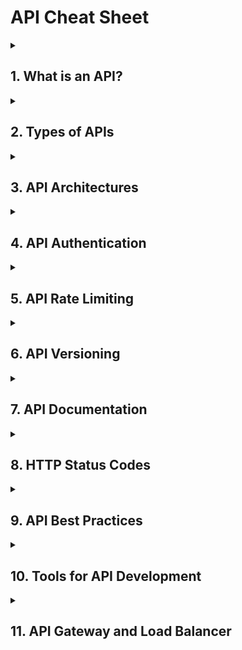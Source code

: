 # **API Cheat Sheet**

<details>
  <summary><h2>1. What is an API?</h2></summary>
  
  - **API (Application Programming Interface):** A set of rules and tools for building software applications. APIs define how different software components should interact with each other.
  
</details>

<details>
  <summary><h2>2. Types of APIs</h2></summary>

  - **Open APIs (Public APIs):** Available to external developers and users. Examples: Google Maps API, Twitter API.
  - **Internal APIs (Private APIs):** Used within an organization. Not exposed to external users.
  - **Partner APIs:** Shared externally but with specific partners. Often used for business-to-business (B2B) transactions.
  - **Composite APIs:** Combine multiple data or service APIs into one. Useful for reducing client requests.

</details>

<details>
  <summary><h2>3. API Architectures</h2></summary>
  
  - **REST (Representational State Transfer):**
    - **Stateless:** Each request from a client to the server must contain all the information needed to understand and process the request.
    - **Resource-Based:** Resources (nouns) are identified by URLs. Actions are performed using standard HTTP methods.
    - **HTTP Methods:**
      - `GET`: Retrieve data.
      - `POST`: Create data.
      - `PUT`: Update data.
      - `DELETE`: Delete data.

  - **SOAP (Simple Object Access Protocol):**
    - **Protocol-Based:** Strictly defined standards for communication and messaging.
    - **XML-Based:** All requests and responses are formatted in XML.
    - **WS-Security:** Built-in security features.

  - **GraphQL:**
    - **Query Language:** Clients can request specific data.
    - **Single Endpoint:** One endpoint serves all requests.
    - **Real-Time Data:** Supports subscriptions for real-time updates.

  - **gRPC (Google Remote Procedure Call):**
    - **Protocol Buffers:** Uses a binary format for efficient serialization.
    - **Streaming:** Supports client-server streaming.
    - **Language Agnostic:** Can be used with multiple languages.

</details>

<details>
  <summary><h2>4. API Authentication</h2></summary>

  - **API Key:** Simple string that identifies the client.
  - **OAuth 2.0:** Token-based authentication standard that provides more secure and flexible access control.
    - **Flows:**
      - Authorization Code Flow
      - Client Credentials Flow
      - Implicit Flow
  - **JWT (JSON Web Tokens):** Compact, URL-safe tokens that contain user information. Often used with OAuth 2.0.

</details>

<details>
  <summary><h2>5. API Rate Limiting</h2></summary>

  - **Purpose:** Control the number of requests a client can make to prevent abuse.
  - **Common Strategies:**
    - **Fixed Window:** Limits based on a fixed time interval.
    - **Sliding Window:** More flexible; allows more requests in a sliding time window.
    - **Token Bucket:** Clients are given a certain number of tokens that they can spend on requests.

</details>

<details>
  <summary><h2>6. API Versioning</h2></summary>

  - **URL Versioning:** `/api/v1/resource`
  - **Header Versioning:** Custom header with version info.
  - **Query String Versioning:** `GET /resource?version=1.0`
  - **Semantic Versioning:** Follows `MAJOR.MINOR.PATCH` format (e.g., v2.1.0).

</details>

<details>
  <summary><h2>7. API Documentation</h2></summary>

  - **Swagger/OpenAPI:** Standard for defining RESTful APIs. Used to generate interactive documentation.
  - **Postman Collections:** Import and test APIs directly within Postman.
  - **RAML:** RESTful API Modeling Language for describing APIs.
  - **API Blueprint:** Markdown-based document for API description.

</details>

<details>
  <summary><h2>8. HTTP Status Codes</h2></summary>
  - **Response Code meaning**
    - 1xx - Information
    - 2xx - Success
    - 3xx - Redirect
    - 4xx - Client Error
    - 5xx - Server Error
  
  - Top 10:
    - `200 OK`: - *Successful request.
    - `201 Created`: Resource successfully created.
    - `204 No Content`: The server successfully processed the request, but is not returning any content.
    - `304 Not Modified`: The resource has not been modified since the last request.
    - `400 Bad Request`: The request could not be understood or was missing required parameters.
    - `401 Unauthorized`: Authentication failed or user does not have permissions.
    - `403 Forbidden`: Authentication succeeded, but the authenticated user does not have access.
    - `404 Not Found`: The requested resource could not be found.
    - `409 Conflict`: The request could not be processed because of a conflict in the request.
    - `500 Internal Server Error`: A generic error occurred on the server.

  - **HTTP Status Codes:**
    - `200 OK`: - *Successful request.
    - `201 Created`: Resource successfully created.
    - `204 No Content`: The server successfully processed the request, but is not returning any content.
    - `301 Moved Permanently`: The resource has been permanently moved to a new URL.
    - `302 Found`: The resource has been temporarily moved to a different URL.
    - `304 Not Modified`: The resource has not been modified since the last request.
    - `400 Bad Request`: The request could not be understood or was missing required parameters.
    - `401 Unauthorized`: Authentication failed or user does not have permissions.
    - `403 Forbidden`: Authentication succeeded, but the authenticated user does not have access.
    - `404 Not Found`: The requested resource could not be found.
    - `405 Method Not Allowed`: The HTTP method used is not allowed for this resource.
    - `409 Conflict`: The request could not be processed because of a conflict in the request.
    - `410 Gone`: The resource requested is no longer available and will not be available again.
    - `415 Unsupported Media Type`: The server does not support the media format of the requested data.
    - `422 Unprocessable Entity`: The request was well-formed but was unable to be followed due to semantic errors.
    - `429 Too Many Requests`: The user has sent too many requests in a given amount of time.
    - `500 Internal Server Error`: A generic error occurred on the server.
    - `502 Bad Gateway`: The server was acting as a gateway or proxy and received an invalid response from the upstream server.
    - `503 Service Unavailable`: The server is currently unavailable (due to overload or maintenance).
    - `504 Gateway Timeout`: The server was acting as a gateway or proxy and did not receive a timely response from the upstream server.

  - **Error Response Format:**
    $$$
    {
      "status": 400,
      "error": "Bad Request",
      "message": "User ID must be provided"
    }
    $$$

</details>

<details>
  <summary><h2>9. API Best Practices</h2></summary>

  - **Use HTTPS:** Always secure your API using HTTPS.
  - **Keep It Simple:** Use simple, intuitive, and consistent naming conventions.
  - **Idempotency:** Ensure that repeating requests have the same effect as a single request, particularly for `PUT` and `DELETE` operations.
  - **Pagination:** Implement pagination for endpoints that return large sets of data.
  - **Cache Responses:** Use caching to reduce server load and improve performance.
  - **Rate Limiting:** Implement rate limits to prevent abuse.
  - **Monitoring and Analytics:** Track usage and performance metrics to understand API usage patterns.

</details>

<details>
  <summary><h2>10. Tools for API Development</h2></summary>

  - **Postman:** For API testing and development.
  - **Insomnia:** An alternative to Postman, focused on simplicity.
  - **Swagger Editor:** For creating and editing OpenAPI specs.
  - **Newman:** Command-line tool for running Postman collections.
  - **Apigee:** API management platform by Google.
  - **Kong:** Open-source API gateway for managing and securing APIs.

</details>

<details>
  <summary><h2>11. API Gateway and Load Balancer</h2></summary>

  ### **API Gateway:**
  - **Purpose:** Acts as a single entry point for all client requests to an API. It handles routing, request composition, and other tasks such as authentication and rate limiting.
  - **Functions:**
    - **Request Routing:** Directs requests to the appropriate microservice or backend system.
    - **Authentication:** Verifies client credentials before forwarding requests.
    - **Rate Limiting:** Controls the rate of incoming requests to prevent abuse.
    - **Request Aggregation:** Combines data from multiple services into a single response.

  ### **Load Balancer:**
  - **Purpose:** Distributes incoming network traffic across multiple servers to ensure reliability and performance.
  - **Types:**
    - **Layer 4 (Transport Layer) Load Balancing:** Distributes traffic based on IP address and TCP/UDP port.
    - **Layer 7 (Application Layer) Load Balancing:** Distributes traffic based on data from the application layer protocols (e.g., HTTP, HTTPS).
  - **Functions:**
    - **Traffic Distribution:** Ensures no single server bears too much load, preventing overloads.
    - **Health Monitoring:** Regularly checks server health and directs traffic away from unhealthy servers.
    - **SSL Termination:** Offloads SSL decryption from the server, improving performance.

  ### **How They Work Together:**
  - **Client Request:** When a client makes an API request, it first hits the API Gateway.
  - **Routing & Authentication:** The API Gateway authenticates the request and routes it to the appropriate backend service.
  - **Load Balancing:** If the backend service is replicated across multiple servers, the API Gateway or a separate Load Balancer will distribute the requests among these servers to balance the load.
  - **Response:** The backend service processes the request and sends the response back through the API Gateway, which may aggregate data from multiple services before returning it to the client.

  ### **Example Workflow:**
  1. **Client sends a request** to the API Gateway.
  2. **API Gateway authenticates** the client and determines which service should handle the request.
  3. **Load Balancer** distributes the request to one of the available servers hosting the service.
 

 4. **Backend service processes** the request and returns the data to the API Gateway.
  5. **API Gateway aggregates** the data if necessary and sends the response back to the client.

</details>
